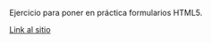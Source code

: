 Ejercicio para poner en práctica formularios HTML5.

[Link al sitio](https://dbsantiago.github.io/Codecademy/FrontEndEngineer/48-form-a-story/index.html)